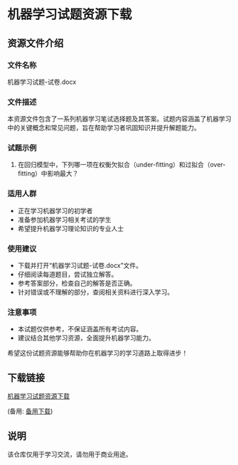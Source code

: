 # 机器学习试题资源下载

## 资源文件介绍

### 文件名称
机器学习试题-试卷.docx

### 文件描述
本资源文件包含了一系列机器学习笔试选择题及其答案。试题内容涵盖了机器学习中的关键概念和常见问题，旨在帮助学习者巩固知识并提升解题能力。

### 试题示例
1. 在回归模型中，下列哪一项在权衡欠拟合（under-fitting）和过拟合（over-fitting）中影响最大？

### 适用人群
- 正在学习机器学习的初学者
- 准备参加机器学习相关考试的学生
- 希望提升机器学习理论知识的专业人士

### 使用建议
- 下载并打开“机器学习试题-试卷.docx”文件。
- 仔细阅读每道题目，尝试独立解答。
- 参考答案部分，检查自己的解答是否正确。
- 针对错误或不理解的部分，查阅相关资料进行深入学习。

### 注意事项
- 本试题仅供参考，不保证涵盖所有考试内容。
- 建议结合其他学习资源，全面提升机器学习能力。

希望这份试题资源能够帮助你在机器学习的学习道路上取得进步！

## 下载链接
[机器学习试题资源下载](https://pan.quark.cn/s/5e39151cb103) 

(备用: [备用下载](https://pan.baidu.com/s/19YHJ8z6Ol4U42ZgpZnH5Cw?pwd=1234))

## 说明

该仓库仅用于学习交流，请勿用于商业用途。
